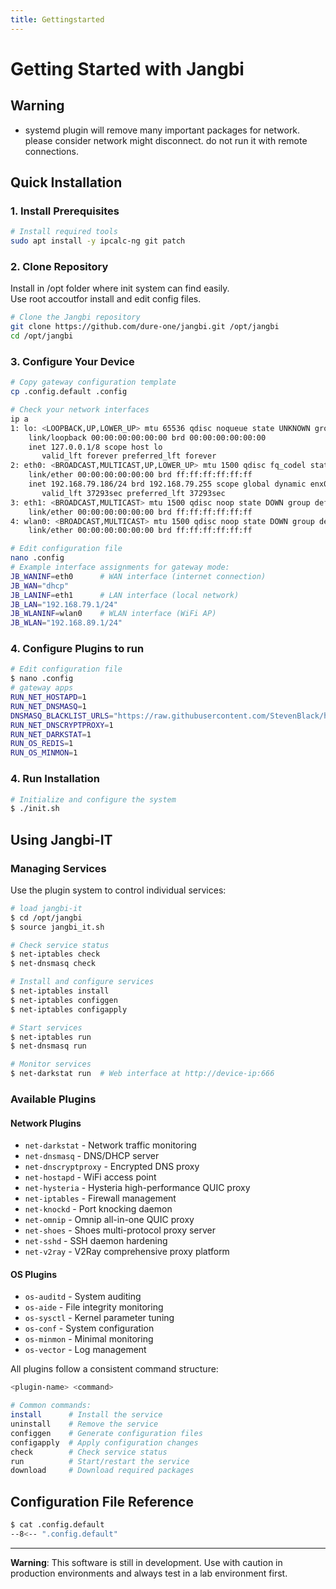 ```yaml
---
title: Gettingstarted
---
```


# Getting Started with Jangbi

## Warning

* systemd plugin will remove many important packages for network. please consider network might disconnect. do not run it with remote connections.

## Quick Installation

### 1. Install Prerequisites

```bash
# Install required tools
sudo apt install -y ipcalc-ng git patch
```

### 2. Clone Repository

Install in /opt folder where init system can find easily.<br/>
Use root accoutfor install and edit config files.

```bash
# Clone the Jangbi repository
git clone https://github.com/dure-one/jangbi.git /opt/jangbi
cd /opt/jangbi
```

### 3. Configure Your Device

```bash
# Copy gateway configuration template
cp .config.default .config

# Check your network interfaces
ip a
1: lo: <LOOPBACK,UP,LOWER_UP> mtu 65536 qdisc noqueue state UNKNOWN group default qlen 1000
    link/loopback 00:00:00:00:00:00 brd 00:00:00:00:00:00
    inet 127.0.0.1/8 scope host lo
       valid_lft forever preferred_lft forever
2: eth0: <BROADCAST,MULTICAST,UP,LOWER_UP> mtu 1500 qdisc fq_codel state UP group default qlen 1000
    link/ether 00:00:00:00:00:00 brd ff:ff:ff:ff:ff:ff
    inet 192.168.79.186/24 brd 192.168.79.255 scope global dynamic enx00e04c680686
       valid_lft 37293sec preferred_lft 37293sec
3: eth1: <BROADCAST,MULTICAST> mtu 1500 qdisc noop state DOWN group default qlen 1000
    link/ether 00:00:00:00:00:00 brd ff:ff:ff:ff:ff:ff
4: wlan0: <BROADCAST,MULTICAST> mtu 1500 qdisc noop state DOWN group default qlen 1000
    link/ether 00:00:00:00:00:00 brd ff:ff:ff:ff:ff:ff

# Edit configuration file
nano .config
# Example interface assignments for gateway mode:
JB_WANINF=eth0      # WAN interface (internet connection)
JB_WAN="dhcp"
JB_LANINF=eth1      # LAN interface (local network)
JB_LAN="192.168.79.1/24"
JB_WLANINF=wlan0    # WLAN interface (WiFi AP)
JB_WLAN="192.168.89.1/24"
```

### 4. Configure Plugins to run

```bash
# Edit configuration file
$ nano .config
# gateway apps
RUN_NET_HOSTAPD=1
RUN_NET_DNSMASQ=1
DNSMASQ_BLACKLIST_URLS="https://raw.githubusercontent.com/StevenBlack/hosts/master/hosts"
RUN_NET_DNSCRYPTPROXY=1
RUN_NET_DARKSTAT=1
RUN_OS_REDIS=1
RUN_OS_MINMON=1
```

### 4. Run Installation

```bash
# Initialize and configure the system
$ ./init.sh
```

## Using Jangbi-IT

### Managing Services

Use the plugin system to control individual services:

```bash
# load jangbi-it
$ cd /opt/jangbi
$ source jangbi_it.sh

# Check service status
$ net-iptables check
$ net-dnsmasq check

# Install and configure services
$ net-iptables install
$ net-iptables configgen
$ net-iptables configapply

# Start services
$ net-iptables run
$ net-dnsmasq run

# Monitor services
$ net-darkstat run  # Web interface at http://device-ip:666
```

### Available Plugins

#### Network Plugins
- `net-darkstat` - Network traffic monitoring
- `net-dnsmasq` - DNS/DHCP server
- `net-dnscryptproxy` - Encrypted DNS proxy
- `net-hostapd` - WiFi access point
- `net-hysteria` - Hysteria high-performance QUIC proxy
- `net-iptables` - Firewall management
- `net-knockd` - Port knocking daemon
- `net-omnip` - Omnip all-in-one QUIC proxy
- `net-shoes` - Shoes multi-protocol proxy server
- `net-sshd` - SSH daemon hardening
- `net-v2ray` - V2Ray comprehensive proxy platform

#### OS Plugins
- `os-auditd` - System auditing
- `os-aide` - File integrity monitoring
- `os-sysctl` - Kernel parameter tuning
- `os-conf` - System configuration
- `os-minmon` - Minimal monitoring
- `os-vector` - Log management

All plugins follow a consistent command structure:

```bash
<plugin-name> <command>

# Common commands:
install      # Install the service
uninstall    # Remove the service
configgen    # Generate configuration files
configapply  # Apply configuration changes
check        # Check service status
run          # Start/restart the service
download     # Download required packages
```

## Configuration File Reference
```bash
$ cat .config.default 
--8<-- ".config.default"
```

---

**Warning**: This software is still in development. Use with caution in production environments and always test in a lab environment first.